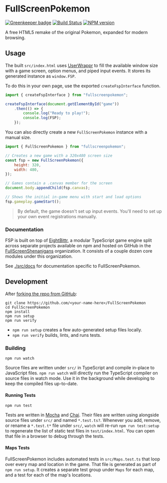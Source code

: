 <!-- Top -->
# FullScreenPokemon
[![Greenkeeper badge](https://badges.greenkeeper.io/FullScreenShenanigans/FullScreenPokemon.svg)](https://greenkeeper.io/)
[![Build Status](https://travis-ci.org/FullScreenShenanigans/FullScreenPokemon.svg?branch=master)](https://travis-ci.org/FullScreenShenanigans/FullScreenPokemon)
[![NPM version](https://badge.fury.io/js/fullscreenpokemon.svg)](http://badge.fury.io/js/fullscreenpokemon)

A free HTML5 remake of the original Pokemon, expanded for modern browsing.
<!-- /Top -->

## Usage

The built `src/index.html` uses [UserWrappr](https://github.com/FullScreenShenanigans/UserWrappr) to fill the available window size with a game screen, option menus, and piped input events.
It stores its generated instance as `window.FSP`.

To do this in your own page, use the exported `createFspInterface` function.

```javascript
import { createFspInterface } from "fullscreenpokemon";

createFspInterface(document.getElementById("game"))
    .then(() => {
        console.log("Ready to play!");
        console.log(FSP);
    });
```

You can also directly create a new `FullScreenPokemon` instance with a manual size.

```javascript
import { FullScreenPokemon } from "fullscreenpokemon";

// Creates a new game with a 320x480 screen size
const fsp = new FullScreenPokemon({
    height: 320,
    width: 480,
});

// Games contain a .canvas member for the screen
document.body.appendChild(fsp.canvas);

// Shows the initial in-game menu with start and load options
fsp.gameplay.gameStart();
```

> By default, the game doesn't set up input events.
> You'll need to set up your own event registrations manually.

### Documentation

FSP is built on top of [EightBittr](https://github.com/FullScreenShenanigans/EightBittr), a modular TypeScript game engine split across separate projects available on npm and hosted on GitHub in the [FullScreenShenanigans](https://github.com/FullScreenShenanigans) organization.
It consists of a couple dozen core modules under this organization.

See [./src/docs](https://github.com/FullScreenShenanigans/FullScreenPokemon/tree/master/docs) for documentation specific to FullScreenPokemon.

<!-- Development -->
## Development

After [forking the repo from GitHub](https://help.github.com/articles/fork-a-repo/):

```
git clone https://github.com/<your-name-here>/FullScreenPokemon
cd FullScreenPokemon
npm install
npm run setup
npm run verify
```

* `npm run setup` creates a few auto-generated setup files locally.
* `npm run verify` builds, lints, and runs tests.

### Building

```shell
npm run watch
```

Source files are written under `src/` in TypeScript and compile in-place to JavaScript files.
`npm run watch` will directly run the TypeScript compiler on source files in watch mode.
Use it in the background while developing to keep the compiled files up-to-date.

#### Running Tests

```shell
npm run test
```

Tests are written in [Mocha](https://github.com/mochajs/mocha) and [Chai](https://github.com/chaijs/chai).
Their files are written using  alongside source files under `src/` and named `*.test.ts?`.
Whenever you add, remove, or rename a `*.test.t*` file under `src/`, `watch` will re-run `npm run test:setup` to regenerate the list of static test files in `test/index.html`.
You can open that file in a browser to debug through the tests.

<!-- Maps -->
#### Maps Tests

FullScreenPokemon includes automated tests in `src/Maps.test.ts` that loop over every map and location in the game.
That file is generated as part of `npm run setup`.
It creates a separate test group under `Maps` for each map, and a test for each of the map's locations.
<!-- /Maps -->
<!-- /Development -->
